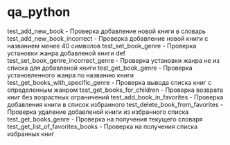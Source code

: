 # qa_python
test_add_new_book - Проверка добавление новой книги в словарь
test_add_new_book_incorrect - Проверка добавление новой книги с названием менее 40 символов
test_set_book_genre - Проверка установки жанра добавленой книги
def test_set_book_genre_incorrect_genre - Проверка установки жанра не из списка для добавленой книги
test_get_book_genre - Проверка установленного жанра по названию книги
test_get_books_with_specific_genre - Проверка вывода списка книг с определенным жанром
test_get_books_for_children - Проверка возврата книг без возрастных ограничений
test_add_book_in_favorites - Проверка добавления книги в список избранного
test_delete_book_from_favorites - Проверка удаление добавленой книги из избранного списка
test_get_books_genre - Проверка на получения текущего словаря
test_get_list_of_favorites_books - Проверка на получения списка избранных книг